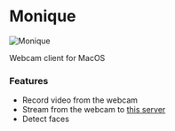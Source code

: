 # Monique

![Monique](https://github.com/shavit/Monique/blob/master/doc/preview.png?raw=true)

Webcam client for MacOS

### Features
* Record video from the webcam
* Stream from the webcam to [this server](https://github.com/shavit/Diana)
* Detect faces
